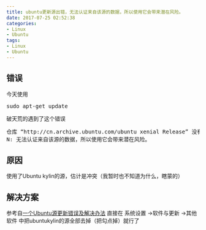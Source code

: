 ```yaml
---
title: ubuntu更新源出错，无法认证来自该源的数据，所以使用它会带来潜在风险。
date: 2017-07-25 02:52:38
categories:
- Linux
- Ubuntu
tags: 
- Linux
- Ubuntu
---
```

<h2>错误</h2>
今天使用
<pre class="prettyprint linenums">sudo apt-get update</pre>
破天荒的遇到了这个错误
<pre class="prettyprint linenums">仓库 “http://cn.archive.ubuntu.com/ubuntu xenial Release” 没有 Release 文件。
N: 无法认证来自该源的数据，所以使用它会带来潜在风险。
</pre>
<h2>原因</h2>
使用了Ubuntu kylin的源，估计是冲突（我暂时也不知道为什么，瞎蒙的）
<h2>解决方案</h2>
参考自<a href="http://www.cnblogs.com/medivh-tang/p/4148035.html">一个Ubuntu源更新错误及解决办法</a>
直接在 系统设置 -&gt;软件与更新 -&gt;其他软件 中把ubuntukylin的源全部去掉（把勾点掉）就行了